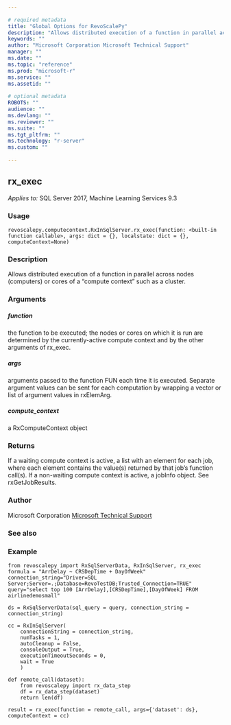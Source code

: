```yaml
--- 
 
# required metadata 
title: "Global Options for RevoScalePy" 
description: "Allows distributed execution of a function in parallel across nodes" 
keywords: "" 
author: "Microsoft Corporation Microsoft Technical Support" 
manager: "" 
ms.date: "" 
ms.topic: "reference" 
ms.prod: "microsoft-r" 
ms.service: "" 
ms.assetid: "" 
 
# optional metadata 
ROBOTS: "" 
audience: "" 
ms.devlang: "" 
ms.reviewer: "" 
ms.suite: "" 
ms.tgt_pltfrm: "" 
ms.technology: "r-server" 
ms.custom: "" 
 
---
```


## rx_exec


*Applies to:* SQL Server 2017, Machine Learning Services 9.3


### Usage



```
revoscalepy.computecontext.RxInSqlServer.rx_exec(function: <built-in function callable>, args: dict = {}, localstate: dict = {}, computeContext=None)
```




### Description

Allows distributed execution of a function in parallel across nodes
(computers) or cores of a “compute context” such as a cluster.


### Arguments


##### function

the function to be executed; the nodes or cores on which it
is run are determined by the currently-active compute context and by the
other arguments of rx_exec.


##### args

arguments passed to the function FUN each time it is executed.
Separate argument values can be sent for each computation by wrapping a
vector or list of argument values in rxElemArg.


##### compute_context

a RxComputeContext object


### Returns

If a waiting compute context is active, a list with an element for
each job, where each element contains the value(s) returned by that job’s
function call(s). If a non-waiting compute context is active, a jobInfo
object. See rxGetJobResults.


### Author

Microsoft Corporation [Microsoft Technical Support](https://go.microsoft.com/fwlink/?LinkID=698556&clcid=0x409.md)


### See also


### Example



```
from revoscalepy import RxSqlServerData, RxInSqlServer, rx_exec
formula = "ArrDelay ~ CRSDepTime + DayOfWeek"
connection_string="Driver=SQL Server;Server=.;Database=RevoTestDB;Trusted_Connection=TRUE"
query="select top 100 [ArrDelay],[CRSDepTime],[DayOfWeek] FROM airlinedemosmall"

ds = RxSqlServerData(sql_query = query, connection_string = connection_string)

cc = RxInSqlServer(
    connectionString = connection_string,
    numTasks = 1,
    autoCleanup = False,
    consoleOutput = True,
    executionTimeoutSeconds = 0,
    wait = True
    )

def remote_call(dataset):
    from revoscalepy import rx_data_step
    df = rx_data_step(dataset)
    return len(df)

result = rx_exec(function = remote_call, args={'dataset': ds}, computeContext = cc)
```

